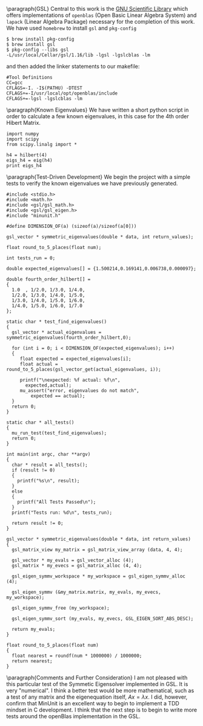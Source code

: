 \paragraph{GSL}
Central to this work is the [GNU Scientific Library](http://www.gnu.org/software/gsl/) which offers implementations of `openblas` (Open Basic Linear Algebra System) and `lapack` (Linear Algebra Package) necessary for the completion of this work. We have used `homebrew` to install `gsl` and `pkg-config` 

```
$ brew install pkg-config
$ brew install gsl
$ pkg-config --libs gsl
-L/usr/local/Cellar/gsl/1.16/lib -lgsl -lgslcblas -lm
```

and then added the linker statements to our makefile:

```
#Tool Definitions
CC=gcc
CFLAGS=-I. -I$(PATHU) -DTEST
CFLAGS+=-I/usr/local/opt/openblas/include
CFLAGS+=-lgsl -lgslcblas -lm
```

\paragraph{Known Eigenvalues}
We have written a short python script in order to calculate a few known eigenvalues, in this case for the 4th order Hibert Matrix.

```
import numpy
import scipy
from scipy.linalg import *

h4 = hilbert(4)
eigs_h4 = eig(h4)
print eigs_h4
```

\paragraph{Test-Driven Development}
We begin the project with a simple tests to verify the known eigenvalues we have previously generated. 

```
#include <stdio.h>
#include <math.h>
#include <gsl/gsl_math.h>
#include <gsl/gsl_eigen.h>
#include "minunit.h"

#define DIMENSION_OF(a) (sizeof(a)/sizeof(a[0]))

gsl_vector * symmetric_eigenvalues(double * data, int return_values);

float round_to_5_places(float num);

int tests_run = 0;

double expected_eigenvalues[] = {1.500214,0.169141,0.006738,0.000097};

double fourth_order_hilbert[] =
{
  1.0  , 1/2.0, 1/3.0, 1/4.0,
  1/2.0, 1/3.0, 1/4.0, 1/5.0,
  1/3.0, 1/4.0, 1/5.0, 1/6.0,
  1/4.0, 1/5.0, 1/6.0, 1/7.0
};

static char * test_find_eigenvalues()
{
  gsl_vector * actual_eigenvalues = symmetric_eigenvalues(fourth_order_hilbert,0);

  for (int i = 0; i < DIMENSION_OF(expected_eigenvalues); i++)
  {
     float expected = expected_eigenvalues[i];
     float actual = round_to_5_places(gsl_vector_get(actual_eigenvalues, i));

     printf("\nexpected: %f actual: %f\n",
       expected,actual);
     mu_assert("error, eigenvalues do not match",
         expected == actual);
  }
  return 0;
}

static char * all_tests()
{
  mu_run_test(test_find_eigenvalues);
  return 0;
}

int main(int argc, char **argv)
{
  char * result = all_tests();
  if (result != 0)
  {
    printf("%s\n", result);
  }
  else
  {
    printf("All Tests Passed\n");
  }
  printf("Tests run: %d\n", tests_run);

  return result != 0;
}

gsl_vector * symmetric_eigenvalues(double * data, int return_values)
{
  gsl_matrix_view my_matrix = gsl_matrix_view_array (data, 4, 4);

  gsl_vector * my_evals = gsl_vector_alloc (4);
  gsl_matrix * my_evecs = gsl_matrix_alloc (4, 4);

  gsl_eigen_symmv_workspace * my_workspace = gsl_eigen_symmv_alloc (4);

  gsl_eigen_symmv (&my_matrix.matrix, my_evals, my_evecs, my_workspace);

  gsl_eigen_symmv_free (my_workspace);

  gsl_eigen_symmv_sort (my_evals, my_evecs, GSL_EIGEN_SORT_ABS_DESC);

  return my_evals;
}

float round_to_5_places(float num)
{
  float nearest = roundf(num * 1000000) / 1000000;
  return nearest;
}
```

\paragraph{Comments and Further Consideration}
I am not pleased with this particular test of the Symmetic Eigensolver implemented in GSL. It is very "numerical". I think a better test would be more mathematical, such as a test of any matrix and the eigenequation itself, $Ax=\lambda x$. I did, however, confirm that MinUnit is an excellent way to begin to implement a TDD mindset in C development. I think that the next step is to begin to write more tests around the openBlas implementation in the GSL.

